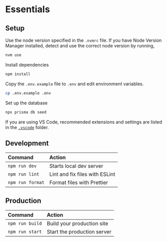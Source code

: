 # Essentials

## Setup

Use the node version specified in the `.nvmrc` file. If you have Node Version Manager installed, detect and use the correct node version by running,

```sh
nvm use
```

Install dependencies

```sh
npm install
```

Copy the `.env.example` file to `.env` and edit environment variables.

```sh
cp .env.example .env
```

Set up the database

```sh
npx prisma db seed
```

If you are using VS Code, recommended extensions and settings are listed in the [`.vscode`](.vscode) folder.

## Development

| Command          | Action                         |
| :--------------- | :----------------------------- |
| `npm run dev`    | Starts local dev server        |
| `npm run lint`   | Lint and fix files with ESLint |
| `npm run format` | Format files with Prettier     |

## Production

| Command         | Action                      |
| :-------------- | :-------------------------- |
| `npm run build` | Build your production site  |
| `npm run start` | Start the production server |
